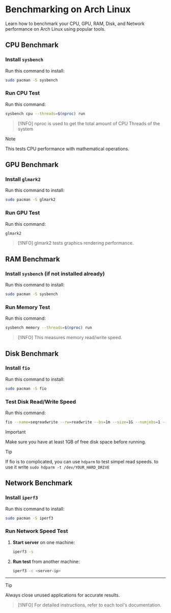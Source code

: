 # Benchmarking on Arch Linux

Learn how to benchmark your CPU, GPU, RAM, Disk, and Network performance on Arch Linux using popular tools.

## CPU Benchmark

### Install `sysbench`

Run this command to install:

```bash
sudo pacman -S sysbench
```

### Run CPU Test

Run this command:

```bash
sysbench cpu --threads=$(nproc) run
```

> [!INFO]
> nproc is used to get the total amount of CPU Threads of the system

> [!NOTE]
> This tests CPU performance with mathematical operations.

## GPU Benchmark

### Install `glmark2`

Run this command to install:

```bash
sudo pacman -S glmark2
```

### Run GPU Test

Run this command:

```bash
glmark2
```

> [!INFO]
> glmark2 tests graphics rendering performance.

## RAM Benchmark

### Install `sysbench` (if not installed already)

Run this command to install:

```bash
sudo pacman -S sysbench
```

### Run Memory Test

Run this command:

```bash
sysbench memory --threads=$(nproc) run
```

> [!INFO]
> This measures memory read/write speed.

## Disk Benchmark

### Install `fio`

Run this command to install:

```bash
sudo pacman -S fio
```

### Test Disk Read/Write Speed

Run this command:

```bash
fio --name=seqreadwrite --rw=readwrite --bs=1m --size=1G --numjobs=1 --time_based --runtime=60 --group_reporting
```

> [!IMPORTANT]
> Make sure you have at least 1GB of free disk space before running.

> [!TIP]
> If fio is to complicated, you can use `hdparm` to test simpel read speeds.
> to use it write `sudo hdparm -t /dev/YOUR_HARD_DRIVE`

## Network Benchmark

### Install `iperf3`

Run this command to install:

```bash
sudo pacman -S iperf3
```

### Run Network Speed Test

1. **Start server** on one machine:
   ```bash
   iperf3 -s
   ```
2. **Run test** from another machine:
   ```bash
   iperf3 -c <server-ip>
   ```

---

> [!TIP]
> Always close unused applications for accurate results.

> [!INFO]
> For detailed instructions, refer to each tool's documentation.

